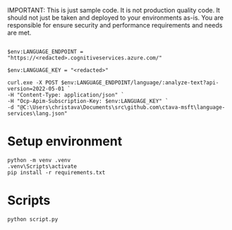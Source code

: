 
IMPORTANT: This is just sample code. It is not production quality code. It should not just be taken and deployed to your environments as-is. You are responsible for ensure security and performance requirements and needs are met.

```

$env:LANGUAGE_ENDPOINT = "https://<redacted>.cognitiveservices.azure.com/"

$env:LANGUAGE_KEY = "<redacted>"

curl.exe -X POST $env:LANGUAGE_ENDPOINT/language/:analyze-text?api-version=2022-05-01 `
-H "Content-Type: application/json" `
-H "Ocp-Apim-Subscription-Key: $env:LANGUAGE_KEY" `
-d "@C:\Users\christava\Documents\src\github.com\ctava-msft\language-services\lang.json"

```


# Setup environment
```
python -m venv .venv
.venv\Scripts\activate
pip install -r requirements.txt
```
# Scripts

```
python script.py
```